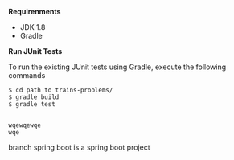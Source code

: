 
**Requirenments**

- JDK 1.8
- Gradle

**Run JUnit Tests**

To run the existing JUnit tests using Gradle, execute the following commands
```shell
$ cd path to trains-problems/
$ gradle build
$ gradle test


wqewqewqe
wqe
```
branch spring boot is a spring boot project